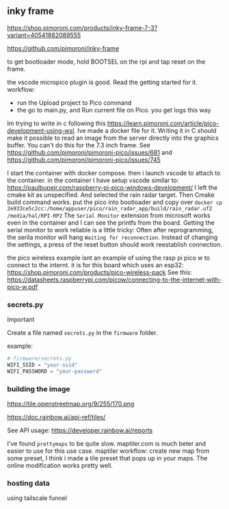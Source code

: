 ## inky frame

https://shop.pimoroni.com/products/inky-frame-7-3?variant=40541882089555

https://github.com/pimoroni/inky-frame

to get bootloader mode, hold BOOTSEL on the rpi and tap reset on the frame.

the vscode micropico plugin is good. Read the getting started for it.
workflow:
- run the Upload project to Pico command
- the go to main.py, and Run current file on Pico. you get logs this way

Im trying to write in c following this https://learn.pimoroni.com/article/pico-development-using-wsl.
Ive made a docker file for it.
Writing it in C should make it possible to read an image from the server directly into the graphics buffer.
You can't do this for the 7.3 inch frame.
See https://github.com/pimoroni/pimoroni-pico/issues/681 and https://github.com/pimoroni/pimoroni-pico/issues/745

I start the container with docker compose.
then i launch vscode to attach to the container.
in the container I have setup vscode similar to: https://paulbupejr.com/raspberry-pi-pico-windows-development/
I left the cmake kit as unspecified.
And selected the rain radar target.
Then Cmake build command works.
put the pico into bootloader and copy over `docker cp 2e933ce5c2cc:/home/appuser/pico/rain_radar_app/build/rain_radar.uf2 /media/hal/RPI-RP2`
The `Serial Monitor` extension from microsoft works even in the container and I can see the printfs from the board.
Getting the serial monitor to work reliable is a little tricky:
Often after reprogramming, the serila monitor will hang `Waiting for reconnection`.
Instead of changing the settings, a press of the reset button should work reestablish connection.

the pico wireless example isnt an example of using the rasp pi pico w to connect to the internt.
it is for this board which uses an esp32: https://shop.pimoroni.com/products/pico-wireless-pack
See this:
https://datasheets.raspberrypi.com/picow/connecting-to-the-internet-with-pico-w.pdf

### secrets.py
> [!IMPORTANT]
> Create a file named `secrets.py` in the `firmware` folder.

example:

```python
# firmware/secrets.py
WIFI_SSID = "your-ssid"
WIFI_PASSWORD = "your-password"
```


### building the image
https://tile.openstreetmap.org/9/255/170.png

https://doc.rainbow.ai/api-ref/tiles/

See API usage:
https://developer.rainbow.ai/reports

I've found `prettymaps` to be quite slow.
maptiler.com is much beter and easier to use for this use case.
maptiler workflow: create new map from some preset, I think i made a tile preset that pops up in your maps.
The online modification works pretty well.


### hosting data

using tailscale funnel
